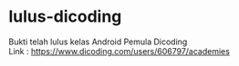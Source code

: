 # lulus-dicoding
Bukti telah lulus kelas Android Pemula Dicoding<br>
Link : https://www.dicoding.com/users/606797/academies
